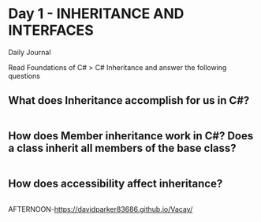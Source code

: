 # Day 1 - INHERITANCE AND INTERFACES

Daily Journal

Read Foundations of C# > C# Inheritance and answer the following questions

## What does Inheritance accomplish for us in C#?
```
```

## How does Member inheritance work in C#? Does a class inherit all members of the base class?
```
```

## How does accessibility affect inheritance?
```
```

AFTERNOON-https://davidparker83686.github.io/Vacay/
